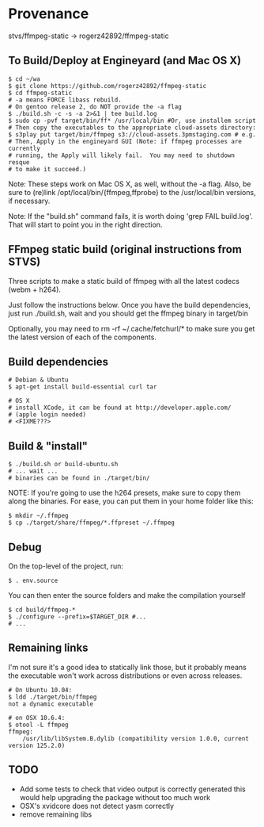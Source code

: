 Provenance
==========
stvs/ffmpeg-static -> rogerz42892/ffmpeg-static

To Build/Deploy at Engineyard (and Mac OS X)
--------------------------------------------

	$ cd ~/wa 
	$ git clone https://github.com/rogerz42892/ffmpeg-static
	$ cd ffmpeg-static
	# -a means FORCE libass rebuild.
	# On gentoo release 2, do NOT provide the -a flag
	$ ./build.sh -c -s -a 2>&1 | tee build.log	
	$ sudo cp -pvf target/bin/ff* /usr/local/bin #Or, use installem script
	# Then copy the executables to the appropriate cloud-assets directory:
	$ s3play put target/bin/ffmpeg s3://cloud-assets.3pmstaging.com # e.g.
	# Then, Apply in the engineyard GUI (Note: if ffmpeg processes are currently
	# running, the Apply will likely fail.  You may need to shutdown resque
	# to make it succeed.)

Note: These steps work on Mac OS X, as well, without the -a flag.
Also, be sure to (re)link /opt/local/bin/{ffmpeg,ffprobe} to the 
/usr/local/bin versions, if necessary.

Note: If the "build.sh" command fails, it is worth doing 'grep FAIL build.log'.  
That will start to point you in the right direction.

FFmpeg static build (original instructions from STVS)
------------------------------------------------------

Three scripts to make a static build of ffmpeg with all the latest codecs (webm + h264).

Just follow the instructions below. Once you have the build dependencies,
just run ./build.sh, wait and you should get the ffmpeg binary in target/bin

Optionally, you may need to rm -rf ~/.cache/fetchurl/* to make sure you get
the latest version of each of the components.

Build dependencies
------------------

    # Debian & Ubuntu
    $ apt-get install build-essential curl tar

	# OS X
	# install XCode, it can be found at http://developer.apple.com/
	# (apple login needed)
	# <FIXME???>

Build & "install"
-----------------

    $ ./build.sh or build-ubuntu.sh
    # ... wait ...
    # binaries can be found in ./target/bin/

NOTE: If you're going to use the h264 presets, make sure to copy them along the binaries. 
For ease, you can put them in your home folder like this:

    $ mkdir ~/.ffmpeg
    $ cp ./target/share/ffmpeg/*.ffpreset ~/.ffmpeg

Debug
-----

On the top-level of the project, run:

	$ . env.source
	
You can then enter the source folders and make the compilation yourself

	$ cd build/ffmpeg-*
	$ ./configure --prefix=$TARGET_DIR #...
	# ...

Remaining links
---------------

I'm not sure it's a good idea to statically link those, but it probably
means the executable won't work across distributions or even across releases.

    # On Ubuntu 10.04:
    $ ldd ./target/bin/ffmpeg 
	not a dynamic executable

    # on OSX 10.6.4:
    $ otool -L ffmpeg 
	ffmpeg:
		/usr/lib/libSystem.B.dylib (compatibility version 1.0.0, current version 125.2.0)

TODO
----

 * Add some tests to check that video output is correctly generated
   this would help upgrading the package without too much work
 * OSX's xvidcore does not detect yasm correctly
 * remove remaining libs
 
